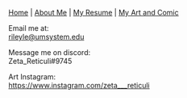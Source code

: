 [Home](README.md) | [About Me](aboutme.md) | [My Resume](resume.md) | [My Art and Comic](art.md)

Email me at:  
rileyle@umsystem.edu 

Message me on discord:  
Zeta_Reticuli#9745

Art Instagram:  
https://www.instagram.com/zeta___reticuli
